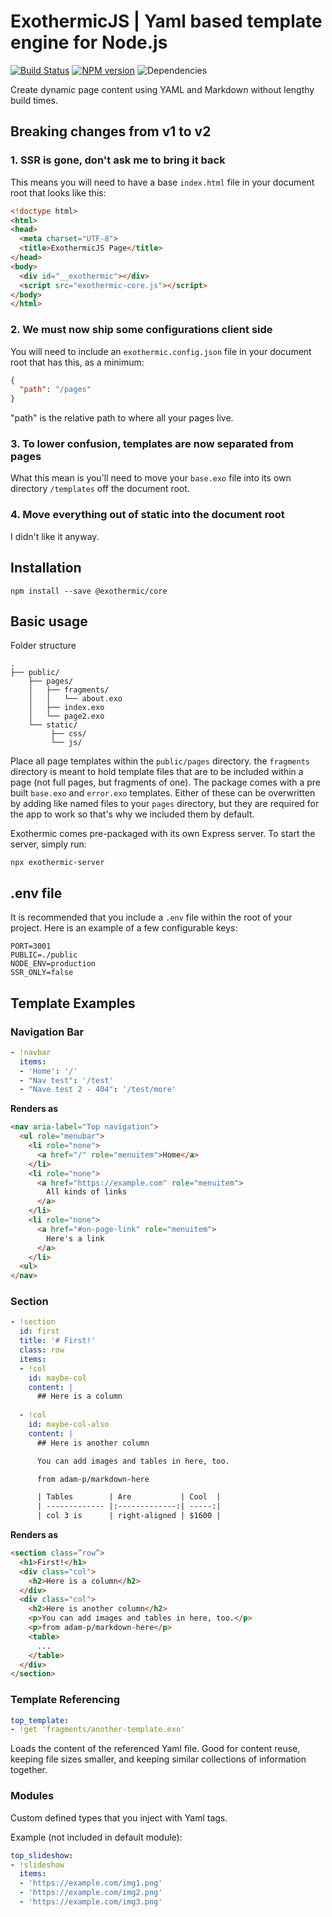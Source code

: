 # ExothermicJS | Yaml based template engine for Node.js

[![Build Status](https://travis-ci.org/suhay/exothermicjs.svg?branch=master)](https://travis-ci.org/suhay/exothermicjs)
[![NPM version](https://img.shields.io/npm/v/@exothermic/core.svg)](https://www.npmjs.org/package/@exothermic/core)
![Dependencies](https://david-dm.org/suhay/exothermicjs.svg)

Create dynamic page content using YAML and Markdown without lengthy build times.

## Breaking changes from v1 to v2

### 1. SSR is gone, don't ask me to bring it back

This means you will need to have a base `index.html` file in your document root that looks like this:

```html
<!doctype html>
<html>
<head>
  <meta charset="UTF-8">
  <title>ExothermicJS Page</title>
</head>
<body>
  <div id="__exothermic"></div>
  <script src="exothermic-core.js"></script>
</body>
</html>
```

### 2. We must now ship some configurations client side

You will need to include an `exothermic.config.json` file in your document root that has this, as a minimum:

```json
{
  "path": "/pages"
}
```

"path" is the relative path to where all your pages live.

### 3. To lower confusion, templates are now separated from pages

What this mean is you'll need to move your `base.exo` file into its own directory `/templates` off the document root.

### 4. Move everything out of static into the document root

I didn't like it anyway.

## Installation

```
npm install --save @exothermic/core
```

## Basic usage

Folder structure

```
.
├── public/
    ├── pages/
    │   ├── fragments/
    │   │   └── about.exo
    │   ├── index.exo
    │   └── page2.exo
    └── static/
         ├── css/
         └── js/
```

Place all page templates within the `public/pages` directory. the `fragments` directory is meant to hold template files that are to be included within a page (not full pages, but fragments of one).
The package comes with a pre built `base.exo` and `error.exo` templates. Either of these can be overwritten by adding like named files to your `pages` directory, but they are required
for the app to work so that's why we included them by default.

Exothermic comes pre-packaged with its own Express server. To start the server, simply run:

```
npx exothermic-server
```

## .env file

It is recommended that you include a ```.env``` file within the root of your project. Here is an example of a few configurable keys:

```
PORT=3001
PUBLIC=./public
NODE_ENV=production
SSR_ONLY=false
```

## Template Examples

### Navigation Bar

```yaml
- !navbar
  items:
  - 'Home': '/'
  - "Nav test": '/test'
  - "Nave test 2 - 404": '/test/more'
```

**Renders as**

```html
<nav aria-label="Top navigation">
  <ul role="menubar">
    <li role="none">
      <a href="/" role="menuitem">Home</a>
    </li>
    <li role="none">
      <a href="https://example.com" role="menuitem">
        All kinds of links
      </a>
    </li>
    <li role="none">
      <a href="#on-page-link" role="menuitem">
        Here's a link
      </a>
    </li>
  <ul>
</nav>
```

### Section

```yaml
- !section
  id: first
  title: '# First!'
  class: row
  items:
  - !col
    id: maybe-col
    content: |
      ## Here is a column
      
  - !col
    id: maybe-col-also
    content: |
      ## Here is another column

      You can add images and tables in here, too.

      from adam-p/markdown-here

      | Tables        | Are           | Cool  |
      | ------------- |:-------------:| -----:|
      | col 3 is      | right-aligned | $1600 |
```

**Renders as**

```html
<section class=”row”>
  <h1>First!</h1>
  <div class="col">
    <h2>Here is a column</h2>
  </div>
  <div class="col">
    <h2>Here is another column</h2>
    <p>You can add images and tables in here, too.</p>
    <p>from adam-p/markdown-here</p>
    <table>
      ...
    </table>
  </div>
</section>
```

### Template Referencing

```yaml
top_template:
- !get 'fragments/another-template.exo'
```

Loads the content of the referenced Yaml file. Good for content reuse, keeping file sizes smaller, and keeping similar collections of information together.

### Modules

Custom defined types that you inject with Yaml tags.

Example (not included in default module):

```yaml
top_slideshow:
- !slideshow
  items:
  - 'https://example.com/img1.png'
  - 'https://example.com/img2.png'
  - 'https://example.com/img3.png'
```